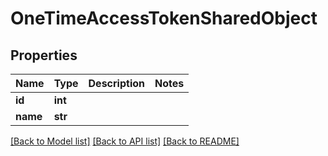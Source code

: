 # OneTimeAccessTokenSharedObject

## Properties

Name | Type | Description | Notes
------------ | ------------- | ------------- | -------------
**id** | **int** |  | 
**name** | **str** |  | 

[[Back to Model list]](../#documentation-for-models) [[Back to API list]](../#documentation-for-api-endpoints) [[Back to README]](../)


